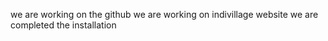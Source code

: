we are working on the github
we are working on indivillage website
we are completed the installation 
